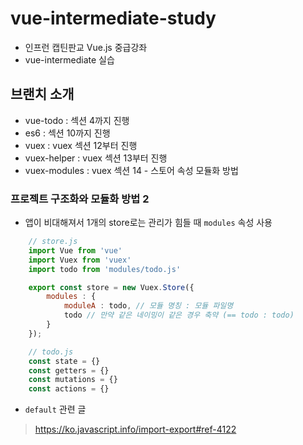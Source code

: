 # vue-intermediate-study
- 인프런 캡틴판교 Vue.js 중급강좌
- vue-intermediate 실습

## 브랜치 소개
- vue-todo : 섹션 4까지 진행
- es6 : 섹션 10까지 진행
- vuex : vuex 섹션 12부터 진행
- vuex-helper : vuex 섹션 13부터 진행
- vuex-modules : vuex 섹션 14 - 스토어 속성 모듈화 방법

### 프로젝트 구조화와 모듈화 방법 2
- 앱이 비대해져서 1개의 store로는 관리가 힘들 때 ```modules``` 속성 사용
```javascript
    // store.js
    import Vue from 'vue'
    import Vuex from 'vuex'
    import todo from 'modules/todo.js'

    export const store = new Vuex.Store({
        modules : {
            moduleA : todo, // 모듈 명칭 : 모듈 파일명
            todo // 만약 같은 네이밍이 같은 경우 축약 (== todo : todo)
        }
    });

    // todo.js
    const state = {}
    const getters = {}
    const mutations = {}
    const actions = {}
```

- ```default``` 관련 글
> https://ko.javascript.info/import-export#ref-4122